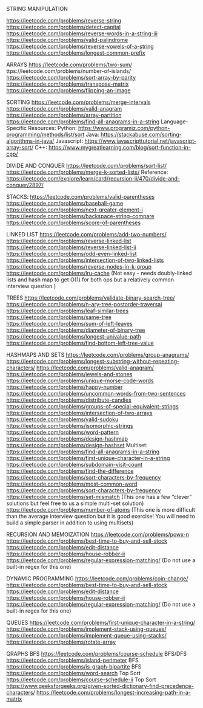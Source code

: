 STRING MANIPULATION

https://leetcode.com/problems/reverse-string
https://leetcode.com/problems/detect-capital
https://leetcode.com/problems/reverse-words-in-a-string-iii
https://leetcode.com/problems/valid-palindrome
https://leetcode.com/problems/reverse-vowels-of-a-string
https://leetcode.com/problems/longest-common-prefix


ARRAYS
https://leetcode.com/problems/two-sum/
ttps://leetcode.com/problems/number-of-islands/
https://leetcode.com/problems/sort-array-by-parity
https://leetcode.com/problems/transpose-matrix
https://leetcode.com/problems/flipping-an-image


SORTING
https://leetcode.com/problems/merge-intervals
https://leetcode.com/problems/valid-anagram
https://leetcode.com/problems/array-partition
https://leetcode.com/problems/find-all-anagrams-in-a-string
Language-Specific Resources:
Python: https://www.programiz.com/python-programming/methods/list/sort
Java: https://stackabuse.com/sorting-algorithms-in-java/
Javascript: https://www.javascripttutorial.net/javascript-array-sort/
C++: https://www.mygreatlearning.com/blog/sort-function-in-cpp/


DIVIDE AND CONQUER
https://leetcode.com/problems/sort-list/
https://leetcode.com/problems/merge-k-sorted-lists/
Reference:
https://leetcode.com/explore/learn/card/recursion-ii/470/divide-and-conquer/2897/


STACKS:
https://leetcode.com/problems/valid-parentheses
https://leetcode.com/problems/baseball-game
https://leetcode.com/problems/next-greater-element-i
https://leetcode.com/problems/backspace-string-compare
https://leetcode.com/problems/score-of-parentheses


LINKED LIST
https://leetcode.com/problems/add-two-numbers/
https://leetcode.com/problems/reverse-linked-list
https://leetcode.com/problems/reverse-linked-list-ii
https://leetcode.com/problems/odd-even-linked-list
https://leetcode.com/problems/intersection-of-two-linked-lists
https://leetcode.com/problems/reverse-nodes-in-k-group
https://leetcode.com/problems/lru-cache (Not easy - needs doubly-linked lists and hash map to get O(1) for both ops but a relatively common interview question.)


TREES
https://leetcode.com/problems/validate-binary-search-tree/
https://leetcode.com/problems/n-ary-tree-postorder-traversal
https://leetcode.com/problems/leaf-similar-trees
https://leetcode.com/problems/same-tree
https://leetcode.com/problems/sum-of-left-leaves
https://leetcode.com/problems/diameter-of-binary-tree
https://leetcode.com/problems/longest-univalue-path
https://leetcode.com/problems/find-bottom-left-tree-value


HASHMAPS AND SETS
https://leetcode.com/problems/group-anagrams/
https://leetcode.com/problems/longest-substring-without-repeating-characters/
https://leetcode.com/problems/valid-anagram/
https://leetcode.com/problems/jewels-and-stones
https://leetcode.com/problems/unique-morse-code-words
https://leetcode.com/problems/happy-number
https://leetcode.com/problems/uncommon-words-from-two-sentences
https://leetcode.com/problems/distribute-candies
https://leetcode.com/problems/groups-of-special-equivalent-strings
https://leetcode.com/problems/intersection-of-two-arrays
https://leetcode.com/problems/valid-sudoku
https://leetcode.com/problems/isomorphic-strings
https://leetcode.com/problems/word-pattern
https://leetcode.com/problems/design-hashmap
https://leetcode.com/problems/design-hashset
Multiset:
https://leetcode.com/problems/find-all-anagrams-in-a-string
https://leetcode.com/problems/first-unique-character-in-a-string
https://leetcode.com/problems/subdomain-visit-count
https://leetcode.com/problems/find-the-difference
https://leetcode.com/problems/sort-characters-by-frequency
https://leetcode.com/problems/most-common-word
https://leetcode.com/problems/sort-characters-by-frequency
https://leetcode.com/problems/set-mismatch (This one has a few “clever” solutions but feel free to us a simple multi-set solution)
https://leetcode.com/problems/number-of-atoms (This one is more difficult than the average interview question but it is good exercise! You will need to build a simple parser in addition to using multisets)

RECURSION AND MEMOIZATION
https://leetcode.com/problems/powx-n
https://leetcode.com/problems/best-time-to-buy-and-sell-stock
https://leetcode.com/problems/edit-distance
https://leetcode.com/problems/house-robber-ii
https://leetcode.com/problems/regular-expression-matching/ (Do not use a built-in regex for this one)


DYNAMIC PROGRAMMING
https://leetcode.com/problems/coin-change/
https://leetcode.com/problems/best-time-to-buy-and-sell-stock
https://leetcode.com/problems/edit-distance
https://leetcode.com/problems/house-robber-ii
https://leetcode.com/problems/regular-expression-matching/ (Do not use a built-in regex for this one)


QUEUES
https://leetcode.com/problems/first-unique-character-in-a-string/
https://leetcode.com/problems/implement-stack-using-queues/
https://leetcode.com/problems/implement-queue-using-stacks/
https://leetcode.com/problems/rotate-array


GRAPHS
BFS https://leetcode.com/problems/course-schedule
BFS/DFS https://leetcode.com/problems/island-perimeter
BFS https://leetcode.com/problems/is-graph-bipartite
BFS https://leetcode.com/problems/word-search
Top Sort https://leetcode.com/problems/course-schedule-ii
Top Sort https://www.geeksforgeeks.org/given-sorted-dictionary-find-precedence-characters/
https://leetcode.com/problems/longest-increasing-path-in-a-matrix
